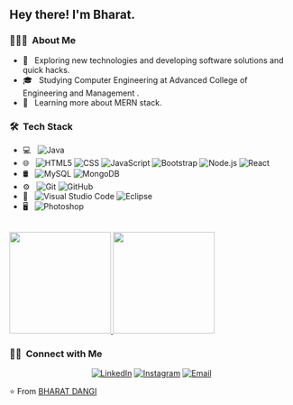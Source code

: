 <h2> Hey there! I'm Bharat.</h2>

<h3> 👨🏻‍💻 &nbsp;About Me </h3>

- 🤔 &nbsp; Exploring new technologies and developing software solutions and quick hacks.
- 🎓 &nbsp; Studying Computer Engineering at Advanced College of Engineering and Management .
- 🌱 &nbsp; Learning more about MERN stack.

<h3> 🛠 &nbsp;Tech Stack</h3>

- 💻 &nbsp;
  ![Java](https://img.shields.io/badge/-Java-333333?style=flat&logo=Java&logoColor=007396)
- 🌐 &nbsp;
  ![HTML5](https://img.shields.io/badge/-HTML5-333333?style=flat&logo=HTML5)
  ![CSS](https://img.shields.io/badge/-CSS-333333?style=flat&logo=CSS3&logoColor=1572B6)
  ![JavaScript](https://img.shields.io/badge/-JavaScript-333333?style=flat&logo=javascript)
  ![Bootstrap](https://img.shields.io/badge/-Bootstrap-333333?style=flat&logo=bootstrap&logoColor=563D7C)
  ![Node.js](https://img.shields.io/badge/-Node.js-333333?style=flat&logo=node.js)
  ![React](https://img.shields.io/badge/-React-333333?style=flat&logo=react)
- 🛢 &nbsp;
  ![MySQL](https://img.shields.io/badge/-MySQL-333333?style=flat&logo=mysql)
  ![MongoDB](https://img.shields.io/badge/-MongoDB-333333?style=flat&logo=mongodb)
- ⚙️ &nbsp;
  ![Git](https://img.shields.io/badge/-Git-333333?style=flat&logo=git)
  ![GitHub](https://img.shields.io/badge/-GitHub-333333?style=flat&logo=github)
- 🔧 &nbsp;
  ![Visual Studio Code](https://img.shields.io/badge/-Visual%20Studio%20Code-333333?style=flat&logo=visual-studio-code&logoColor=007ACC)
  ![Eclipse](https://img.shields.io/badge/-Eclipse-333333?style=flat&logo=eclipse-ide&logoColor=2C2255)
- 🖥 &nbsp;
  ![Photoshop](https://img.shields.io/badge/-Photoshop-333333?style=flat&logo=adobe-photoshop)

<br/>

<a href="https://github.com/bharatdangi2074">
  <img height="180em" src="https://github-readme-stats.vercel.app/api?username=bharatdangi2074&theme=buefy&show_icons=true" />
  <img height="180em" src="https://github-readme-stats.vercel.app/api/top-langs/?username=bharatdangi2074&theme=buefy&layout=compact" />
</a>

<br/>

<h3> 🤝🏻 &nbsp;Connect with Me </h3>

<p align="center">
<a href="https://www.linkedin.com/in/bharat-dangi-05818a188/"><img alt="LinkedIn" src="https://img.shields.io/badge/LinkedIn-bharatdangi-blue?style=flat-square&logo=linkedin"></a>
<a href="https://www.instagram.com/bharatdangi1511/"><img alt="Instagram" src="https://img.shields.io/badge/Instagram-bharatdangi1511__-blue?style=flat-square&logo=instagram"></a>
<a href="bharatdangi2074@gmail.com"><img alt="Email" src="https://img.shields.io/badge/Email-bharatdangi1511@gmail.com-blue?style=flat-square&logo=gmail"></a>
</p>

⭐️ From [BHARAT DANGI](https://github.com/bharatdangi2074)
